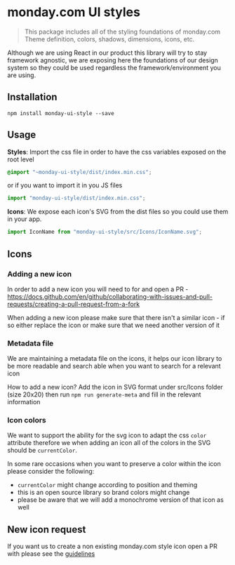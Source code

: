 # monday.com UI styles

> This package includes all of the styling foundations of monday.com
> Theme definition, colors, shadows, dimensions, icons, etc.

Although we are using React in our product this library will try to stay framework agnostic, we are exposing here the foundations of our design system so they could be used regardless the framework/environment you are using.

## Installation

```
npm install monday-ui-style --save
```

## Usage

**Styles**: Import the css file in order to have the css variables exposed on the root level

```scss
@import "~monday-ui-style/dist/index.min.css";
```

or if you want to import it in you JS files

```javascript
import "monday-ui-style/dist/index.min.css";
```

**Icons**: We expose each icon's SVG from the dist files so you could use them in your app.

```javascript
import IconName from "monday-ui-style/src/Icons/IconName.svg";
```

## Icons

### Adding a new icon
In order to add a new icon you will need to for and open a PR - https://docs.github.com/en/github/collaborating-with-issues-and-pull-requests/creating-a-pull-request-from-a-fork

When adding a new icon please make sure that there isn't a similar icon - if so either replace the icon or make sure that we need another version of it

### Metadata file

We are maintaining a metadata file on the icons, it helps our icon library to be more readable and search able when you want to search for a relevant icon

How to add a new icon?
Add the icon in SVG format under src/Icons folder (size 20x20) 
then run `npm run generate-meta` and fill in the relevant information

### Icon colors

We want to support the ability for the svg icon to adapt the css `color` attribute therefore we when adding an icon
all of the colors in the SVG should be `currentColor`.

In some rare occasions when you want to preserve a color within the icon please consider the following:

- `currentColor` might change according to position and theming
- this is an open source library so brand colors might change
- please be aware that we will add a monochrome version of that icon as well

## New icon request

If you want us to create a non existing monday.com style icon open a PR with please see the [guidelines](ICON_REQUEST.md)
